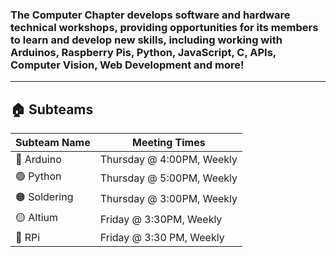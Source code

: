 ### **The Computer Chapter** develops software and hardware technical workshops, providing opportunities for its members to learn and develop new skills, including working with Arduinos, Raspberry Pis, Python, JavaScript, C, APIs, Computer Vision, Web Development and more!

---

## 🏠 Subteams

| Subteam Name | Meeting Times             |
| ------------ | ------------------------- |
| 🔵 Arduino   | Thursday @ 4:00PM, Weekly |
| 🟢 Python    | Thursday @ 5:00PM, Weekly |
| 🟠 Soldering | Thursday @ 3:00PM, Weekly |
| 🟡 Altium    | Friday @ 3:30PM, Weekly   |
| 🔴 RPi       | Friday @ 3:30 PM, Weekly  |
